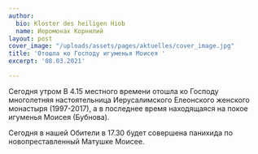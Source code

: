 ```yaml
---
author:
  bio: Kloster des heiligen Hiob
  name: Иеромонах Корнилий
layout: post
cover_image: "/uploads/assets/pages/aktuelles/cover_image.jpg"
title: 'Отошла ко Господу игуменья Моисея '
excerpt: '08.03.2021'

---
```

Сегодня утром В 4.15 местного времени отошла ко Господу многолетняя настоятельница Иерусалимского Елеонского женского монастыря (1997-2017), а в последнее время находящаяся на покое игуменья Моисея (Бубнова).

Сегодня в нашей Обители в 17.30 будет совершена панихида по новопреставленный Матушке Моисее.